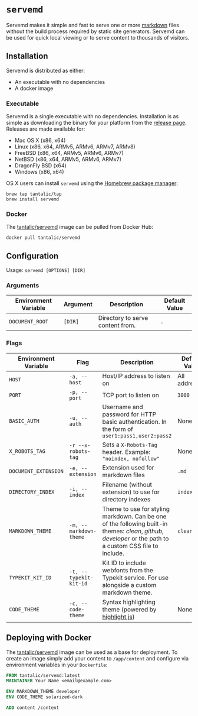 # `servemd`

Servemd makes it simple and fast to serve one or more [markdown][markdown] files without the build process required by static site generators. Servemd can be used for quick local viewing or to serve content to thousands of visitors.

## Installation

Servemd is distributed as either:

- An executable with no dependencies
- A docker image

### Executable

Servemd is a single executable with no dependencies. Installation is as simple as downloading the binary for your platform from the [release page][release]. Releases are made available for:

- Mac OS X (x86, x64)
- Linux (x86, x64, ARMv5, ARMv6, ARMv7, ARMv8)
- FreeBSD (x86, x64, ARMv5, ARMv6, ARMv7)
- NetBSD (x86, x64, ARMv5, ARMv6, ARMv7)
- DragonFly BSD (x64)
- Windows (x86, x64)

OS X users can install `servemd` using the [Homebrew package manager][homebrew]:

```shell
brew tap tantalic/tap
brew install servemd
```

### Docker

The [tantalic/servemd][dockerhub] image can be pulled from Docker Hub:

```shell
docker pull tantalic/servemd
```

## Configuration

Usage: `servemd [OPTIONS] [DIR]`

### Arguments

| Environment Variable | Argument |           Description            | Default Value |
|----------------------|----------|----------------------------------|---------------|
| `DOCUMENT_ROOT`      | `[DIR]`  | Directory to serve content from. | `.`           |

### Flags

| Environment Variable |          Flag          |                                                                         Description                                                                         | Default Value |
|----------------------|------------------------|-------------------------------------------------------------------------------------------------------------------------------------------------------------|---------------|
| `HOST`               | `-a, --host`           | Host/IP address to listen on                                                                                                                                | All addresses |
| `PORT`               | `-p, --port`           | TCP port to listen on                                                                                                                                       | `3000`        |
| `BASIC_AUTH`         | `-u, --auth`           | Username and password for HTTP basic authentication. In the form of `user1:pass1,user2:pass2`                                                               | None          |
| `X_ROBOTS_TAG`       | `-r --x-robots-tag`    | Sets a `X-Robots-Tag` header. Example: `"noindex, nofollow"`                                                                                                | None          |
| `DOCUMENT_EXTENSION` | `-e, --extension`      | Extension used for markdown files                                                                                                                           | `.md`         |
| `DIRECTORY_INDEX`    | `-i, --index`          | Filename (without extension) to use for directory indexes                                                                                                   | `index`       |
| `MARKDOWN_THEME`     | `-m, --markdown-theme` | Theme to use for styling markdown. Can be one of the following built-in themes: *clean*, *github*, *developer* or the path to a custom CSS file to include. | `clean`       |
| `TYPEKIT_KIT_ID`     | `-t, --typekit-kit-id` | Kit ID to include webfonts from the Typekit service. For use alongside a custom markdown theme.                                                             |               |
| `CODE_THEME`         | `-c, --code-theme`     | Syntax highlighting theme (powered by [highlight.js][highlightjs])                                                                                          | None          |


## Deploying with Docker 

The [tantalic/servemd][dockerhub] image can be used as a base for deployment. To create an image simply add your content to `/app/content` and configure via environment variables in your `Dockerfile`:

```Dockerfile
FROM tantalic/servemd:latest
MAINTAINER Your Name <email@example.com>

ENV MARKDOWN_THEME developer
ENV CODE_THEME solarized-dark

ADD content /content
```


[markdown]: https://daringfireball.net/projects/markdown/syntax
[release]: https://github.com/tantalic/servemd/releases/latest
[homebrew]: http://brew.sh
[highlightjs]: http://highlightjs.org
[dockerhub]: https://hub.docker.com/r/tantalic/servemd/



